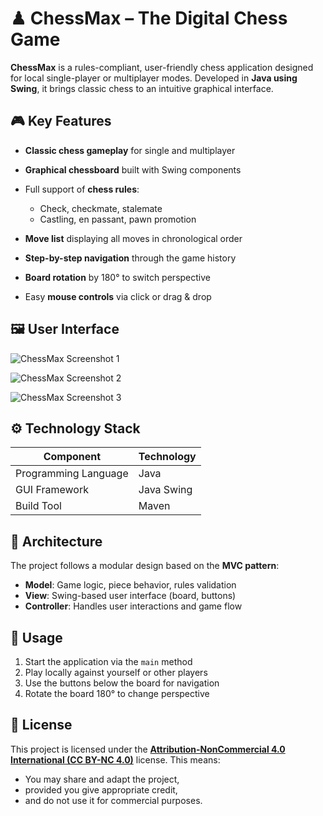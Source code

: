 # ♟ ChessMax – The Digital Chess Game

**ChessMax** is a rules-compliant, user-friendly chess application designed for local single-player or multiplayer modes. Developed in **Java using Swing**, it brings classic chess to an intuitive graphical interface.

## 🎮 Key Features

* **Classic chess gameplay** for single and multiplayer
* **Graphical chessboard** built with Swing components
* Full support of **chess rules**:

  * Check, checkmate, stalemate
  * Castling, en passant, pawn promotion
* **Move list** displaying all moves in chronological order
* **Step-by-step navigation** through the game history
* **Board rotation** by 180° to switch perspective
* Easy **mouse controls** via click or drag & drop

## 🖼️ User Interface

![ChessMax Screenshot 1](https://github.com/user-attachments/assets/16936b01-fc5f-4885-9cfc-61eb092322a7)

![ChessMax Screenshot 2](https://github.com/user-attachments/assets/3ecde154-24b5-4a5a-853b-286b87e7f54c)

![ChessMax Screenshot 3](https://github.com/user-attachments/assets/8529ede7-7616-43db-8757-3b4f1d75f1fe)

## ⚙️ Technology Stack

| Component            | Technology |
| -------------------- | ---------- |
| Programming Language | Java       |
| GUI Framework        | Java Swing |
| Build Tool           | Maven      |

## 🧱 Architecture

The project follows a modular design based on the **MVC pattern**:

* **Model**: Game logic, piece behavior, rules validation
* **View**: Swing-based user interface (board, buttons)
* **Controller**: Handles user interactions and game flow

## 🔧 Usage

1. Start the application via the `main` method
2. Play locally against yourself or other players
3. Use the buttons below the board for navigation
4. Rotate the board 180° to change perspective

## 📄 License

This project is licensed under the [**Attribution-NonCommercial 4.0 International (CC BY-NC 4.0)**](https://creativecommons.org/licenses/by-nc/4.0/) license.
This means:

* You may share and adapt the project,
* provided you give appropriate credit,
* and do not use it for commercial purposes.
